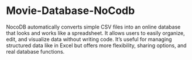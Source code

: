 # Movie-Database-NoCodb
NocoDB automatically converts simple CSV files into an online database that looks and works like a spreadsheet. It allows users to easily organize, edit, and visualize data without writing code. It’s useful for managing structured data like in Excel but offers more flexibility, sharing options, and real database functions.

